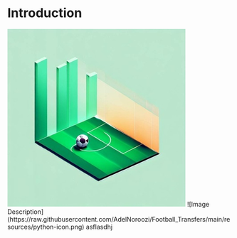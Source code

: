 # Introduction
<img src="https://raw.githubusercontent.com/AdelNoroozi/Football_Transfers/main/resources/banner.jpg" width="400" >
![Image Description](https://raw.githubusercontent.com/AdelNoroozi/Football_Transfers/main/resources/python-icon.png) asflasdhj
